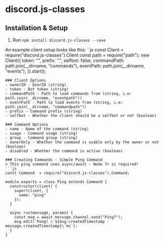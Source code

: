 # discord.js-classes

## Installation & Setup
1. Run `npm install discord.js-classes --save`

An example client setup looks like this:
``js
const Client = require("discord.js-classes").Client
const path = require("path");
new Client({
	token: "<token>",
	prefix: ".",
	selfbot: false,
	commandPath: path.join(__dirname, "commands"),
	eventPath: path.join(__dirname, "events"),
}).start();
```
### Client Options
- ownerID - UserID (string)
- token - Bot token (string)
- commandPath - Path to load commands from (string, i.e: path.join(__dirname, "eventpath"))
- eventPath - Path to load events from (string, i.e: path.join(__dirname, "commandpath"))
- prefix - Command prefix (string)
- selfbot - Whether the client should be a selfbot or not (boolean)

### Command Options
- name - Name of the command (string)
- usage - Command usage (string)
- group - Command group (string)
- ownerOnly - Whether the command is usable only by the owner or not (boolean)
- disabled - Whether the command is active (boolean)

### Creating Commands - Simple Ping Command
> This ping command uses async/await - Node 7+ is required!
```js
const Command  = require("discord.js-classes").Command;

module.exports = class Ping extends Command {
  constructor(client) {
    super(client, {
      name: "ping"
    });
  }

  async run(message, params) {
    const msg = await message.channel.send("Ping?");
    msg.edit(`Pong! \`${msg.createdTimestamp - message.createdTimestamp}\`ms`);
  }
}
```
